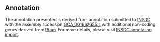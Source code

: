 

Annotation
----------

The annotation presented is derived from annotation submitted to
[INSDC](http://www.insdc.org) with the assembly accession
[GCA\_001662655.1](http://www.ebi.ac.uk/ena/data/view/GCA_001662655.1),
with additional non-coding genes derived from
[Rfam](http://rfam.xfam.org/). For more details, please visit [INSDC
annotation
import](http://ensemblgenomes.org/info/data/insdc_annotation).

